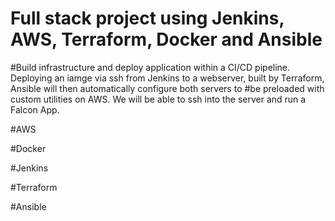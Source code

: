 # Full stack project using Jenkins, AWS, Terraform, Docker and Ansible

#Build infrastructure and deploy application within a CI/CD pipeline. Deploying an iamge via ssh from Jenkins to a webserver, built by Terraform, Ansible will then automatically configure both servers to #be preloaded with custom utilities on AWS. We will be able to ssh into the server and run a Falcon App.

#AWS

#Docker

#Jenkins

#Terraform

#Ansible
